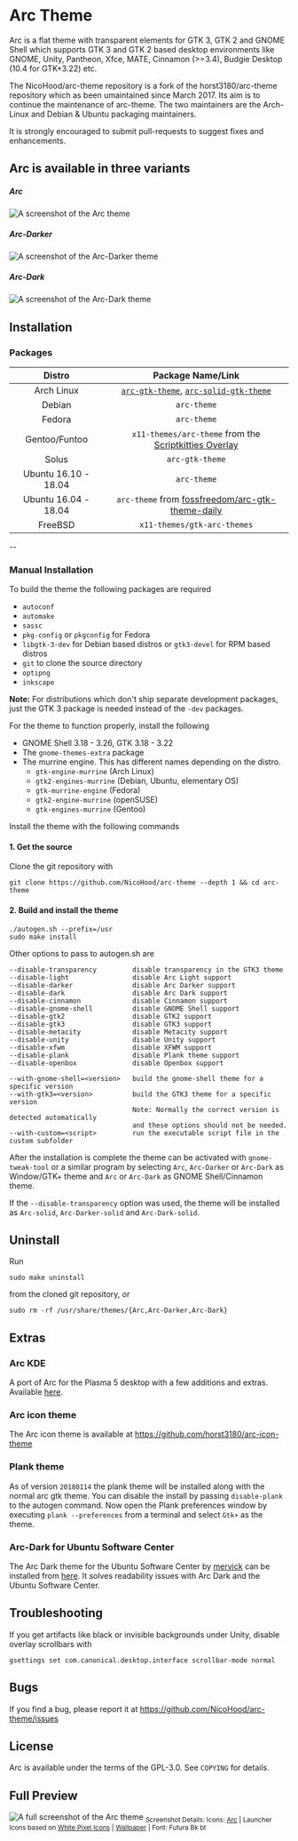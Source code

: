 # Arc Theme

Arc is a flat theme with transparent elements for GTK 3, GTK 2 and GNOME Shell which supports GTK 3 and GTK 2 based desktop environments like GNOME, Unity, Pantheon, Xfce, MATE, Cinnamon (>=3.4), Budgie Desktop (10.4 for GTK+3.22) etc.

The NicoHood/arc-theme repository is a fork of the horst3180/arc-theme repository  which as been umaintained since March 2017.
Its aim is to continue the maintenance of arc-theme. The two maintainers are the Arch-Linux and Debian & Ubuntu packaging maintainers.

It is strongly encouraged to submit pull-requests to suggest fixes and enhancements.

## Arc is available in three variants

##### Arc

![A screenshot of the Arc theme](http://i.imgur.com/Ph5ObOa.png)

##### Arc-Darker

![A screenshot of the Arc-Darker theme](http://i.imgur.com/NC6dqyl.png)

##### Arc-Dark

![A screenshot of the Arc-Dark theme](http://i.imgur.com/5AGlCnA.png)

## Installation

### Packages

|Distro|Package Name/Link|
|:----:|:----:|
| Arch Linux | [`arc-gtk-theme`](https://www.archlinux.org/packages/community/any/arc-gtk-theme/), [`arc-solid-gtk-theme`](https://www.archlinux.org/packages/community/any/arc-solid-gtk-theme/) |
| Debian | `arc-theme` |
| Fedora | `arc-theme` |
| Gentoo/Funtoo | `x11-themes/arc-theme` from the [Scriptkitties Overlay][sk-overlay] |
| Solus | `arc-gtk-theme` |
| Ubuntu 16.10 - 18.04 | `arc-theme`
| Ubuntu 16.04 - 18.04 | `arc-theme` from [fossfreedom/arc-gtk-theme-daily](https://launchpad.net/~fossfreedom/+archive/ubuntu/arc-gtk-theme-daily) |
| FreeBSD | `x11-themes/gtk-arc-themes` |

--

### Manual Installation

To build the theme the following packages are required
* `autoconf`
* `automake`
* `sassc`
* `pkg-config` or `pkgconfig` for Fedora
* `libgtk-3-dev` for Debian based distros or `gtk3-devel` for RPM based distros
* `git` to clone the source directory
* `optipng`
*  `inkscape`

**Note:** For distributions which don't ship separate development packages, just the GTK 3 package is needed instead of the `-dev` packages.

For the theme to function properly, install the following
* GNOME Shell 3.18 - 3.26, GTK 3.18 - 3.22
* The `gnome-themes-extra` package
* The murrine engine. This has different names depending on the distro.
  * `gtk-engine-murrine` (Arch Linux)
  * `gtk2-engines-murrine` (Debian, Ubuntu, elementary OS)
  * `gtk-murrine-engine` (Fedora)
  * `gtk2-engine-murrine` (openSUSE)
  * `gtk-engines-murrine` (Gentoo)

Install the theme with the following commands

#### 1. Get the source

Clone the git repository with

    git clone https://github.com/NicoHood/arc-theme --depth 1 && cd arc-theme

#### 2. Build and install the theme

    ./autogen.sh --prefix=/usr
    sudo make install

Other options to pass to autogen.sh are

    --disable-transparency         disable transparency in the GTK3 theme
    --disable-light                disable Arc Light support
    --disable-darker               disable Arc Darker support
    --disable-dark                 disable Arc Dark support
    --disable-cinnamon             disable Cinnamon support
    --disable-gnome-shell          disable GNOME Shell support
    --disable-gtk2                 disable GTK2 support
    --disable-gtk3                 disable GTK3 support
    --disable-metacity             disable Metacity support
    --disable-unity                disable Unity support
    --disable-xfwm                 disable XFWM support
    --disable-plank                disable Plank theme support
    --disable-openbox              disable Openbox support

    --with-gnome-shell=<version>   build the gnome-shell theme for a specific version
    --with-gtk3=<version>          build the GTK3 theme for a specific version
                                   Note: Normally the correct version is detected automatically
                                   and these options should not be needed.
    --with-custom=<script>         run the executable script file in the custom subfolder

After the installation is complete the theme can be activated with `gnome-tweak-tool` or a similar program by selecting `Arc`, `Arc-Darker` or `Arc-Dark` as Window/GTK+ theme and `Arc` or `Arc-Dark` as GNOME Shell/Cinnamon theme.

If the `--disable-transparency` option was used, the theme will be installed as `Arc-solid`, `Arc-Darker-solid` and `Arc-Dark-solid`.

## Uninstall

Run

    sudo make uninstall

from the cloned git repository, or

    sudo rm -rf /usr/share/themes/{Arc,Arc-Darker,Arc-Dark}

## Extras

### Arc KDE
A port of Arc for the Plasma 5 desktop with a few additions and extras. Available [here](https://github.com/PapirusDevelopmentTeam/arc-kde).

### Arc icon theme
The Arc icon theme is available at https://github.com/horst3180/arc-icon-theme

### Plank theme
As of version `20180114` the plank theme will be installed along with the normal arc gtk theme. You can disable the install by passing `disable-plank` to the autogen command.
Now open the Plank preferences window by executing `plank --preferences` from a terminal and select `Gtk+` as the theme.

### Arc-Dark for Ubuntu Software Center
The Arc Dark theme for the Ubuntu Software Center by [mervick](https://github.com/mervick) can be installed from [here](https://github.com/mervick/arc-dark-software-center). It solves readability issues with Arc Dark and the Ubuntu Software Center.

## Troubleshooting

If you get artifacts like black or invisible backgrounds under Unity, disable overlay scrollbars with

    gsettings set com.canonical.desktop.interface scrollbar-mode normal


## Bugs
If you find a bug, please report it at https://github.com/NicoHood/arc-theme/issues

## License
Arc is available under the terms of the GPL-3.0. See `COPYING` for details.

## Full Preview
![A full screenshot of the Arc theme](http://i.imgur.com/tD1OBQ3.png)
<sub>Screenshot Details: Icons: [Arc](https://github.com/horst3180/arc-icon-theme) | Launcher Icons based on [White Pixel Icons](http://darkdawg.deviantart.com/art/White-Pixel-Icons-252310560) | [Wallpaper](https://pixabay.com/photo-869593/) | Font: Futura Bk bt</sub>

[sk-overlay]: https://c.darenet.org/scriptkitties/overlay
[NicoHood-fossfreedom]: https://launchpad.net/~fossfreedom/+archive/ubuntu/arc-gtk-theme-daily
